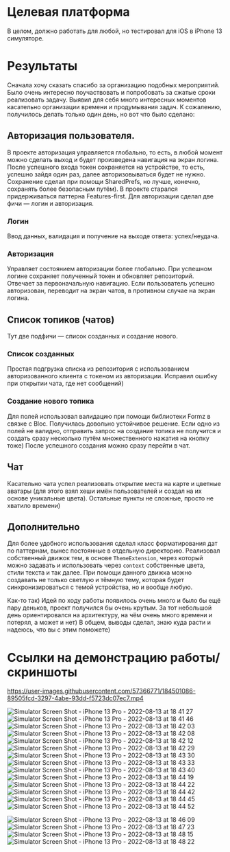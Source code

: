 # Целевая платформа
В целом, должно работать для любой, но тестировал для iOS в iPhone 13 симуляторе. 

# Результаты

Сначала хочу сказать спасибо за организацию подобных мероприятий. Было очень интересно поучаствовать и попробовать за сжатые сроки реализовать задачу. Выявил для себя много интересных моментов касательно организации времени и продумывания задач.
К сожалению, получилось делать только один день, но вот что было сделано:

## Авторизация пользователя.
В проекте авторизация управляется глобально, то есть, в любой момент можно сделать выход и будет произведена навигация на экран логина. После успешного входа токен сохраняется на устройстве, то есть, успешно зайдя один раз, далее авторизовываться будет не нужно. Сохранение сделал при помощи SharedPrefs, но лучше, конечно, сохранять более безопасным путём).
В проекте старался придерживаться паттерна Features-first. Для авторизации сделал две фичи — логин  и авторизация. 
### Логин
Ввод данных, валидация и получение на выходе ответа: успех/неудача. 
### Авторизация
Управляет состоянием авторизации более глобально. При успешном логине сохраняет полученный токен и обновляет репозиторий. Отвечает за первоначальную навигацию. Если пользователь успешно авторизован, переводит на экран чатов, в противном случае на экран логина. 
## Список топиков (чатов)
Тут две подфичи — список созданных и создание нового. 
### Список созданных
Простая подгрузка списка из репозитория с использованием авторизованного клиента с токеном из авторизации. Исправил ошибку при открытии чата, где нет сообщений)
### Создание нового топика
Для полей использовал валидацию при помощи библиотеки Formz в связке с Bloc. Получилась довольно устойчивое решение. Если одно из полей не валидно, отправить запрос на создание топика не получится и создать сразу несколько путём множественного нажатия на кнопку тоже) После успешного создания можно сразу перейти в чат. 
## Чат
Касательно чата успел реализовать открытие места на карте и цветные аватары (для этого взял хеши имён пользователей и создал на их основе уникальные цвета). Остальные пункты не сложные, просто не хватило времени)
## Дополнительно
Для более удобного использования сделал класс форматирования дат по паттернам, вынес постоянные в отдельную директорию. Реализовал собственный движок тем, в основе `ThemeExtension`, через который можно задавать и использовать через `context`  собственные цвета, стили текста и так далее. При помощи данного движка можно создавать не только светлую и тёмную тему, которая будет синхронизироваться с темой устройства, но и вообще любую. 

Как-то так) Идей по ходу работы появилось очень много и было бы ещё пару деньков, проект получился бы очень крутым. За тот небольшой день ориентировался на архитектуру, на чём очень много времени и потерял, а может и нет) В общем, выводы сделал, знаю куда расти и надеюсь, что вы с этим поможете)

# Ссылки на демонстрацию работы/скриншоты



https://user-images.githubusercontent.com/57366771/184501086-89505fcd-3297-4abe-93dd-f5723dc07ec7.mp4

![Simulator Screen Shot - iPhone 13 Pro - 2022-08-13 at 18 41 27](https://user-images.githubusercontent.com/57366771/184501213-2e05d655-c5db-465f-a680-7e333064b2d0.png)
![Simulator Screen Shot - iPhone 13 Pro - 2022-08-13 at 18 41 46](https://user-images.githubusercontent.com/57366771/184501216-28cbc70e-ab69-40b0-9376-3be2af4d99fb.png)
![Simulator Screen Shot - iPhone 13 Pro - 2022-08-13 at 18 42 03](https://user-images.githubusercontent.com/57366771/184501218-7504c1f7-1c72-42a6-bcca-bf999ef2c9b1.png)
![Simulator Screen Shot - iPhone 13 Pro - 2022-08-13 at 18 42 08](https://user-images.githubusercontent.com/57366771/184501219-2dd10be1-bb83-4c7b-839c-055181197a2b.png)
![Simulator Screen Shot - iPhone 13 Pro - 2022-08-13 at 18 42 12](https://user-images.githubusercontent.com/57366771/184501220-fa8ffd6c-f592-4eb7-8c76-2902466ff87b.png)
![Simulator Screen Shot - iPhone 13 Pro - 2022-08-13 at 18 42 29](https://user-images.githubusercontent.com/57366771/184501221-9f8d609f-c3b9-48de-85a5-74bb4829a897.png)
![Simulator Screen Shot - iPhone 13 Pro - 2022-08-13 at 18 43 30](https://user-images.githubusercontent.com/57366771/184501222-038a421a-ca45-4e8a-8f91-50e3e1f990e0.png)
![Simulator Screen Shot - iPhone 13 Pro - 2022-08-13 at 18 43 33](https://user-images.githubusercontent.com/57366771/184501226-7b16113a-0336-4308-afd4-19c6f34f3b7c.png)
![Simulator Screen Shot - iPhone 13 Pro - 2022-08-13 at 18 43 40](https://user-images.githubusercontent.com/57366771/184501227-c7ac6ce7-d250-4a76-9bd9-543451515296.png)
![Simulator Screen Shot - iPhone 13 Pro - 2022-08-13 at 18 44 19](https://user-images.githubusercontent.com/57366771/184501228-bae2b2d2-31bd-41f6-94da-96cd64348480.png)
![Simulator Screen Shot - iPhone 13 Pro - 2022-08-13 at 18 44 22](https://user-images.githubusercontent.com/57366771/184501229-167021bd-565b-4a6c-aeff-260e23cb7e78.png)
![Simulator Screen Shot - iPhone 13 Pro - 2022-08-13 at 18 44 42](https://user-images.githubusercontent.com/57366771/184501230-e261b723-d901-4479-b1f7-2b10a022ecb7.png)
![Simulator Screen Shot - iPhone 13 Pro - 2022-08-13 at 18 44 45](https://user-images.githubusercontent.com/57366771/184501231-3eae4df8-25b1-4e3f-96fd-86d9adc7c89d.png)
![Simulator Screen Shot - iPhone 13 Pro - 2022-08-13 at 18 44 52](https://user-images.githubusercontent.com/57366771/184501233-e688f024-5218-4931-a4cf-6300728ba8df.png)

![Simulator Screen Shot - iPhone 13 Pro - 2022-08-13 at 18 46 09](https://user-images.githubusercontent.com/57366771/184501307-4429fd8a-bdd8-4f26-b247-44561135e0ff.png)
![Simulator Screen Shot - iPhone 13 Pro - 2022-08-13 at 18 47 23](https://user-images.githubusercontent.com/57366771/184501309-96426325-baa7-45f7-b811-af6b88fb81f5.png)
![Simulator Screen Shot - iPhone 13 Pro - 2022-08-13 at 18 48 15](https://user-images.githubusercontent.com/57366771/184501313-5e7097c7-caf3-4447-8065-805910fac53e.png)
![Simulator Screen Shot - iPhone 13 Pro - 2022-08-13 at 18 48 22](https://user-images.githubusercontent.com/57366771/184501314-71616049-7951-4772-9e5c-a211d089d30d.png)

